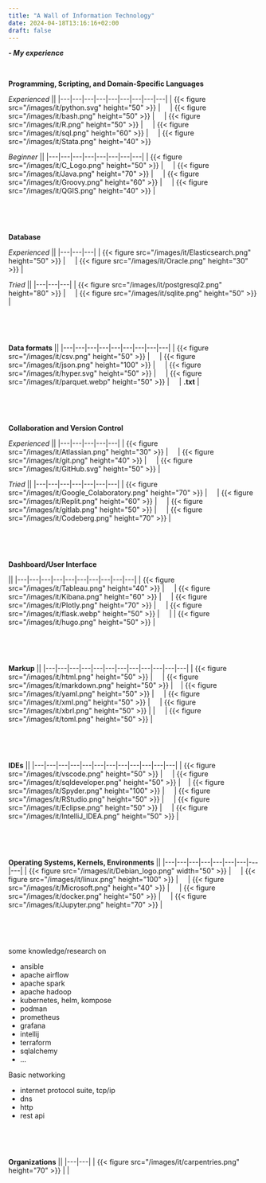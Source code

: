 ```yaml
---
title: "A Wall of Information Technology"
date: 2024-04-18T13:16:16+02:00
draft: false
---
```

___- My experience___


&nbsp;


__Programming, Scripting, and Domain-Specific Languages__

_Experienced_
||
|---|---|---|---|---|---|---|---|---|
| {{< figure src="/images/it/python.svg" height="50" >}} | &nbsp; &nbsp; | {{< figure src="/images/it/bash.png" height="50" >}} | &nbsp; &nbsp; | {{< figure src="/images/it/R.png" height="50" >}} | &nbsp; &nbsp; | {{< figure src="/images/it/sql.png" height="60" >}} | &nbsp; &nbsp; | {{< figure src="/images/it/Stata.png" height="40" >}} 

_Beginner_
||
|---|---|---|---|---|---|---|---|
| {{< figure src="/images/it/C_Logo.png" height="50" >}} | &nbsp; &nbsp; | {{< figure src="/images/it/Java.png" height="70" >}} |  &nbsp; &nbsp; | {{< figure src="/images/it/Groovy.png" height="60" >}} | &nbsp; &nbsp; | {{< figure src="/images/it/QGIS.png" height="40" >}} |

&nbsp;

&nbsp;

__Database__

_Experienced_
||
|---|---|---|
| {{< figure src="/images/it/Elasticsearch.png" height="50" >}} | &nbsp; &nbsp; | {{< figure src="/images/it/Oracle.png" height="30" >}} |

_Tried_
||
|---|---|---|
| {{< figure src="/images/it/postgresql2.png" height="80" >}} | &nbsp; &nbsp; | {{< figure src="/images/it/sqlite.png" height="50" >}} |

&nbsp;

&nbsp;

__Data formats__
||
|---|---|---|---|---|---|---|---|---|
| {{< figure src="/images/it/csv.png" height="50" >}} | &nbsp; &nbsp; | {{< figure src="/images/it/json.png" height="100" >}} | &nbsp; &nbsp; | {{< figure src="/images/it/hyper.svg" height="50" >}} | &nbsp; &nbsp; | {{< figure src="/images/it/parquet.webp" height="50" >}} | &nbsp; &nbsp; | __.txt__ |

&nbsp;

&nbsp;

__Collaboration and Version Control__

_Experienced_
||
|---|---|---|---|---|
| {{< figure src="/images/it/Atlassian.png" height="30" >}} | &nbsp; &nbsp; | {{< figure src="/images/it/git.png" height="40" >}} | &nbsp; &nbsp; | {{< figure src="/images/it/GitHub.svg" height="50" >}} |

_Tried_
||
|---|---|---|---|---|---|---|
| {{< figure src="/images/it/Google_Colaboratory.png" height="70" >}} | &nbsp; &nbsp; | {{< figure src="/images/it/Replit.png" height="60" >}} | &nbsp; &nbsp; | {{< figure src="/images/it/gitlab.png" height="50" >}} | &nbsp; &nbsp; | {{< figure src="/images/it/Codeberg.png" height="70" >}} |

&nbsp;

&nbsp;

__Dashboard/User Interface__

||
|---|---|---|---|---|---|---|---|---|---|
| {{< figure src="/images/it/Tableau.png" height="40" >}} | &nbsp; &nbsp; | {{< figure src="/images/it/Kibana.png" height="60" >}} | &nbsp; &nbsp; | {{< figure src="/images/it/Plotly.png" height="70" >}} | &nbsp; &nbsp; | {{< figure src="/images/it/flask.webp" height="50" >}} | &nbsp; &nbsp; | | {{< figure src="/images/it/hugo.png" height="50" >}} |

&nbsp;

&nbsp;

__Markup__
||
|---|---|---|---|---|---|---|---|---|---|---|---|
| {{< figure src="/images/it/html.png" height="50" >}} | &nbsp; &nbsp; | {{< figure src="/images/it/markdown.png" height="50" >}} | &nbsp; &nbsp;| {{< figure src="/images/it/yaml.png" height="50" >}} | &nbsp; &nbsp; | {{< figure src="/images/it/xml.png" height="50" >}} | &nbsp; &nbsp; | {{< figure src="/images/it/xbrl.png" height="50" >}} | | &nbsp; &nbsp; | {{< figure src="/images/it/toml.png" height="50" >}} | 

&nbsp;

&nbsp;

__IDEs__
||
|---|---|---|---|---|---|---|---|---|---|---|---|
| {{< figure src="/images/it/vscode.png" height="50" >}} | &nbsp; &nbsp; | {{< figure src="/images/it/sqldeveloper.png" height="50" >}} | &nbsp; &nbsp;| {{< figure src="/images/it/Spyder.png" height="100" >}} | &nbsp; &nbsp; | {{< figure src="/images/it/RStudio.png" height="50" >}} | &nbsp; &nbsp; | {{< figure src="/images/it/Eclipse.png" height="50" >}} | &nbsp; &nbsp; | {{< figure src="/images/it/IntelliJ_IDEA.png" height="50" >}} | 

&nbsp;

&nbsp;

__Operating Systems, Kernels, Environments__
||
|---|---|---|---|---|---|---|---|---|
| {{< figure src="/images/it/Debian_logo.png" width="50" >}} | &nbsp; &nbsp; | {{< figure src="/images/it/linux.png" height="100" >}} | &nbsp; &nbsp; | {{< figure src="/images/it/Microsoft.png" height="40" >}} | &nbsp; &nbsp; | {{< figure src="/images/it/docker.png" height="50" >}} | &nbsp; &nbsp; | {{< figure src="/images/it/Jupyter.png" height="70" >}} |

&nbsp;

&nbsp;

some knowledge/research on
- ansible
- apache airflow
- apache spark
- apache hadoop
- kubernetes, helm, kompose
- podman
- prometheus
- grafana
- intellij
- terraform
- sqlalchemy
- ...

Basic networking
- internet protocol suite, tcp/ip
- dns
- http
- rest api


&nbsp;

&nbsp;

__Organizations__
||
|---|---|
| {{< figure src="/images/it/carpentries.png" height="70" >}} | |

